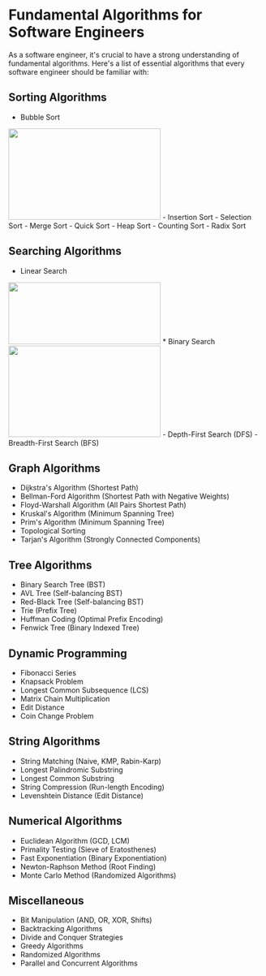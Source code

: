 # Fundamental Algorithms for Software Engineers

As a software engineer, it's crucial to have a strong understanding of fundamental algorithms. Here's a list of essential algorithms that every software engineer should be familiar with:

## Sorting Algorithms

* Bubble Sort
<img src="https://upload.wikimedia.org/wikipedia/commons/c/c8/Bubble-sort-example-300px.gif" width="300" height="180" />
- Insertion Sort
- Selection Sort
- Merge Sort
- Quick Sort
- Heap Sort
- Counting Sort
- Radix Sort

## Searching Algorithms

* Linear Search
<img src="https://sushrutkuchik.files.wordpress.com/2020/05/linear_search.gif" width="300" height="122"/>
* Binary Search
<img src="https://upload.wikimedia.org/wikipedia/commons/c/c1/Binary-search-work.gif" width="300" height="180" />
- Depth-First Search (DFS)
- Breadth-First Search (BFS)

## Graph Algorithms

- Dijkstra's Algorithm (Shortest Path)
- Bellman-Ford Algorithm (Shortest Path with Negative Weights)
- Floyd-Warshall Algorithm (All Pairs Shortest Path)
- Kruskal's Algorithm (Minimum Spanning Tree)
- Prim's Algorithm (Minimum Spanning Tree)
- Topological Sorting
- Tarjan's Algorithm (Strongly Connected Components)

## Tree Algorithms

- Binary Search Tree (BST)
- AVL Tree (Self-balancing BST)
- Red-Black Tree (Self-balancing BST)
- Trie (Prefix Tree)
- Huffman Coding (Optimal Prefix Encoding)
- Fenwick Tree (Binary Indexed Tree)

## Dynamic Programming

- Fibonacci Series
- Knapsack Problem
- Longest Common Subsequence (LCS)
- Matrix Chain Multiplication
- Edit Distance
- Coin Change Problem

## String Algorithms

- String Matching (Naive, KMP, Rabin-Karp)
- Longest Palindromic Substring
- Longest Common Substring
- String Compression (Run-length Encoding)
- Levenshtein Distance (Edit Distance)

## Numerical Algorithms

- Euclidean Algorithm (GCD, LCM)
- Primality Testing (Sieve of Eratosthenes)
- Fast Exponentiation (Binary Exponentiation)
- Newton-Raphson Method (Root Finding)
- Monte Carlo Method (Randomized Algorithms)

## Miscellaneous

- Bit Manipulation (AND, OR, XOR, Shifts)
- Backtracking Algorithms
- Divide and Conquer Strategies
- Greedy Algorithms
- Randomized Algorithms
- Parallel and Concurrent Algorithms

